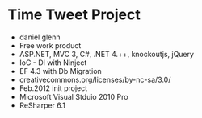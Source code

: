 Time Tweet Project
==================
+ daniel glenn
+ Free work product
+ ASP.NET, MVC 3, C#, .NET 4.++, knockoutjs, jQuery
+ IoC - DI with Ninject
+ EF 4.3 with Db Migration
+ creativecommons.org/licenses/by-nc-sa/3.0/
+ Feb.2012 init project
+ Microsoft Visual Stduio 2010 Pro
+ ReSharper 6.1

